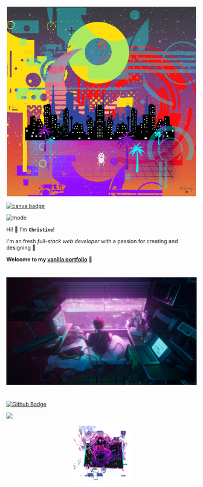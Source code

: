 <p align="center">
<img height= '500px' src="./swirly-swirl/header.png"/>
</p>

[![canva badge](https://img.shields.io/badge/canva-orange.svg?&logo=canva&logoColor=white)](https://canva.com/)

<p align="left">
  <img alt="mode" src="https://img.shields.io/badge/view-darkmode-black.svg?&logo=Github&logoColor=white" >
</p>

Hi! 👋 I'm **`Christine`**!

I'm an fresh *full-stack web developer* with a passion for creating and designing 🧚

**Welcome to my [vanilla portfolio](https://christiecamp.github.io/vanilla-land/)** 👾

#
![banner](./swirly-swirl/cyber-relax.png)
#

[![Github Badge](https://img.shields.io/badge/christiecamp-pink.svg?&logo=Github&logoColor=white)](https://github.com/christiecamp/alien-prone)

<a href="mailto:christiecamphoto@gmail.com">
<img src="https://img.shields.io/badge/gmail-purple.svg?&logo=Gmail&logoColor=white" />
</a>
<p align="center">
<a href="https://www.christiecamp.com"><img height= '150px' src ="./swirly-swirl/three-gremlins.png"></a>
</p>